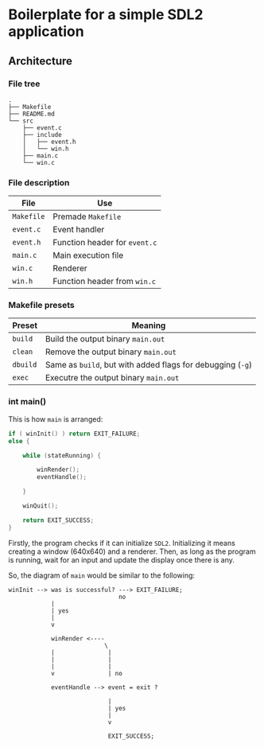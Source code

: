 # Boilerplate for a simple SDL2 application

## Architecture

### File tree

```
.
├── Makefile
├── README.md
└── src
    ├── event.c
    ├── include
    │   ├── event.h
    │   └── win.h
    ├── main.c
    └── win.c
```

### File description

| File       | Use                           |
| ---------- | ----------------------------- |
| `Makefile` | Premade `Makefile`            |
| `event.c`  | Event handler                 |
| `event.h`  | Function header for `event.c` |
| `main.c`   | Main execution file           |
| `win.c`    | Renderer                      |
| `win.h`    | Function header from `win.c`  |

### Makefile presets

| Preset   | Meaning                                                    |
| -------- | ---------------------------------------------------------- |
| `build`  | Build the output binary `main.out`                         |
| `clean`  | Remove the output binary `main.out`                        |
| `dbuild` | Same as `build`, but with added flags for debugging (`-g`) |
| `exec`   | Executre the output binary `main.out`                      |

### int main()

This is how `main` is arranged:

```c
if ( winInit() ) return EXIT_FAILURE;
else {

	while (stateRunning) {

		winRender();
		eventHandle();

	}

	winQuit();

	return EXIT_SUCCESS;
}
```

Firstly, the program checks if it can initialize `SDL2`.
Initializing it means creating a window (640x640) and a renderer.
Then, as long as the program is running, wait for an input and update the display once there is any.

So, the diagram of `main` would be similar to the following:

```
winInit --> was is successful? ---> EXIT_FAILURE;
                               no
            |
            | yes
            |
            v

            winRender <----
                           \
            |               |
            |               |
            |               |
            v               | no

            eventHandle --> event = exit ?

                            |
                            | yes
                            |
                            v

                            EXIT_SUCCESS;
```

